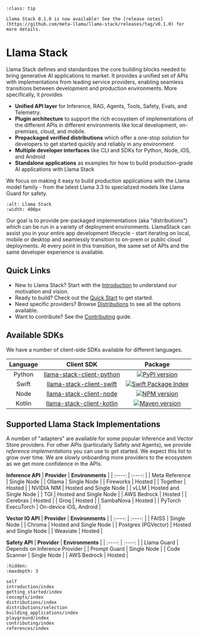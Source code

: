 ```{admonition} News
:class: tip

Llama Stack 0.1.0 is now available! See the [release notes](https://github.com/meta-llama/llama-stack/releases/tag/v0.1.0) for more details.
```

# Llama Stack


Llama Stack defines and standardizes the core building blocks needed to bring generative AI applications to market. It provides a unified set of APIs with implementations from leading service providers, enabling seamless transitions between development and production environments. More specifically, it provides

- **Unified API layer** for Inference, RAG, Agents, Tools, Safety, Evals, and Telemetry.
- **Plugin architecture** to support the rich ecosystem of implementations of the different APIs in different environments like local development, on-premises, cloud, and mobile.
- **Prepackaged verified distributions** which offer a one-stop solution for developers to get started quickly and reliably in any environment
- **Multiple developer interfaces** like CLI and SDKs for Python, Node, iOS, and Android
- **Standalone applications** as examples for how to build production-grade AI applications with Llama Stack

We focus on making it easy to build production applications with the Llama model family - from the latest Llama 3.3 to specialized models like Llama Guard for safety.

```{image} ../_static/llama-stack.png
:alt: Llama Stack
:width: 400px
```

Our goal is to provide pre-packaged implementations (aka "distributions") which can be run in a variety of deployment environments. LlamaStack can assist you in your entire app development lifecycle - start iterating on local, mobile or desktop and seamlessly transition to on-prem or public cloud deployments. At every point in this transition, the same set of APIs and the same developer experience is available.

## Quick Links

- New to Llama Stack? Start with the [Introduction](introduction/index) to understand our motivation and vision.
- Ready to build? Check out the [Quick Start](getting_started/index) to get started.
- Need specific providers? Browse [Distributions](distributions/selection) to see all the options available.
- Want to contribute? See the [Contributing](contributing/index) guide.

## Available SDKs

We have a number of client-side SDKs available for different languages.

|  **Language** |  **Client SDK** | **Package** |
| :----: | :----: | :----: |
| Python |  [llama-stack-client-python](https://github.com/meta-llama/llama-stack-client-python) | [![PyPI version](https://img.shields.io/pypi/v/llama_stack_client.svg)](https://pypi.org/project/llama_stack_client/)
| Swift  | [llama-stack-client-swift](https://github.com/meta-llama/llama-stack-client-swift) | [![Swift Package Index](https://img.shields.io/endpoint?url=https%3A%2F%2Fswiftpackageindex.com%2Fapi%2Fpackages%2Fmeta-llama%2Fllama-stack-client-swift%2Fbadge%3Ftype%3Dswift-versions)](https://swiftpackageindex.com/meta-llama/llama-stack-client-swift)
| Node   | [llama-stack-client-node](https://github.com/meta-llama/llama-stack-client-node) | [![NPM version](https://img.shields.io/npm/v/llama-stack-client.svg)](https://npmjs.org/package/llama-stack-client)
| Kotlin | [llama-stack-client-kotlin](https://github.com/meta-llama/llama-stack-client-kotlin) | [![Maven version](https://img.shields.io/maven-central/v/com.llama.llamastack/llama-stack-client-kotlin)](https://central.sonatype.com/artifact/com.llama.llamastack/llama-stack-client-kotlin)

## Supported Llama Stack Implementations

A number of "adapters" are available for some popular Inference and Vector Store providers. For other APIs (particularly Safety and Agents), we provide *reference implementations* you can use to get started. We expect this list to grow over time. We are slowly onboarding more providers to the ecosystem as we get more confidence in the APIs.

**Inference API**
|  **Provider** |  **Environments** |
| :----: | :----: |
|  Meta Reference  |  Single Node |
|  Ollama  | Single Node   |
|  Fireworks  |  Hosted  |
|  Together  |  Hosted  |
|  NVIDIA NIM  |  Hosted and Single Node  |
|  vLLM  | Hosted and Single Node |
|  TGI  |  Hosted and Single Node  |
|  AWS Bedrock  |  Hosted  |
|  Cerebras  |  Hosted  |
|  Groq  |  Hosted  |
|  SambaNova  |  Hosted  |
| PyTorch ExecuTorch | On-device iOS, Android |

**Vector IO API**
|  **Provider** |  **Environments** |
| :----: | :----: |
|  FAISS | Single Node |
|  Chroma | Hosted and Single Node |
|  Postgres (PGVector) | Hosted and Single Node |
|  Weaviate | Hosted |

**Safety API**
|  **Provider** |  **Environments** |
| :----: | :----: |
|  Llama Guard | Depends on Inference Provider |
|  Prompt Guard | Single Node |
|  Code Scanner | Single Node |
|  AWS Bedrock | Hosted |


```{toctree}
:hidden:
:maxdepth: 3

self
introduction/index
getting_started/index
concepts/index
distributions/index
distributions/selection
building_applications/index
playground/index
contributing/index
references/index
```
